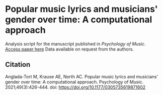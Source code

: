 # Popular music lyrics and musicians' gender over time: A computational approach
Analysis script for the manuscript published in _Psychology of Music_.
[Access paper here](https://doi.org/10.1177/0305735619871602) 
Data available on request from the authors.

## Citation
Anglada-Tort M, Krause AE, North AC. Popular music lyrics and musicians’ gender over time: A computational approach. Psychology of Music. 2021;49(3):426-444. doi: https://doi.org/10.1177/0305735619871602
  
